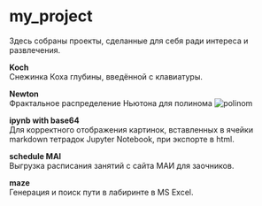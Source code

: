# my_project
Здесь собраны проекты, сделанные для себя ради интереса и развлечения.

**Koch**  
Снежинка Коха глубины, введённой с клавиатуры.

**Newton**  
Фрактальное распределение Ньютона для полинома ![polinom](https://render.githubusercontent.com/render/math?math=x^{6}%20-%201%20=%200)

**ipynb with base64**  
Для корректного отображения картинок, вставленных в ячейки markdown тетрадок Jupyter Notebook, при экспорте в html.

**schedule MAI**  
Выгрузка расписания занятий с сайта МАИ для заочников.

**maze**  
Генерация и поиск пути в лабиринте в MS Excel.
